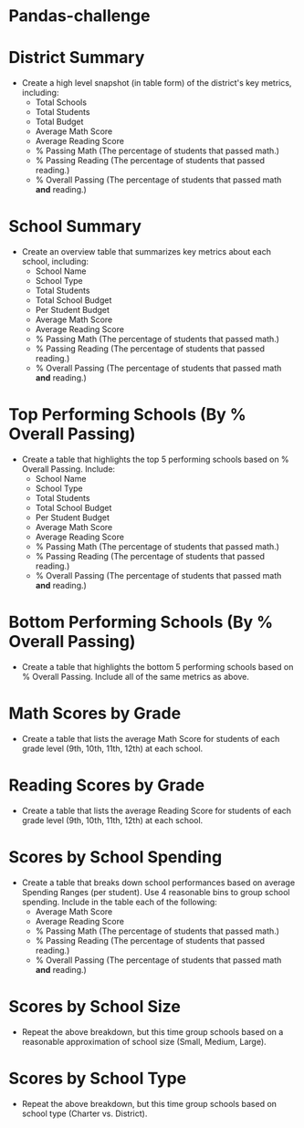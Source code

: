 # Pandas-challenge

# District Summary

* Create a high level snapshot (in table form) of the district's key metrics, including:
  * Total Schools
  * Total Students
  * Total Budget
  * Average Math Score
  * Average Reading Score
  * % Passing Math (The percentage of students that passed math.)
  * % Passing Reading (The percentage of students that passed reading.)
  * % Overall Passing (The percentage of students that passed math **and** reading.)

# School Summary

* Create an overview table that summarizes key metrics about each school, including:
  * School Name
  * School Type
  * Total Students
  * Total School Budget
  * Per Student Budget
  * Average Math Score
  * Average Reading Score
  * % Passing Math (The percentage of students that passed math.)
  * % Passing Reading (The percentage of students that passed reading.)
  * % Overall Passing (The percentage of students that passed math **and** reading.)
  
# Top Performing Schools (By % Overall Passing)

* Create a table that highlights the top 5 performing schools based on % Overall Passing. Include:
  * School Name
  * School Type
  * Total Students
  * Total School Budget
  * Per Student Budget
  * Average Math Score
  * Average Reading Score
  * % Passing Math (The percentage of students that passed math.)
  * % Passing Reading (The percentage of students that passed reading.)
  * % Overall Passing (The percentage of students that passed math **and** reading.)

# Bottom Performing Schools (By % Overall Passing)

* Create a table that highlights the bottom 5 performing schools based on % Overall Passing. Include all of the same metrics as above.

# Math Scores by Grade

* Create a table that lists the average Math Score for students of each grade level (9th, 10th, 11th, 12th) at each school.

# Reading Scores by Grade

* Create a table that lists the average Reading Score for students of each grade level (9th, 10th, 11th, 12th) at each school.

# Scores by School Spending

* Create a table that breaks down school performances based on average Spending Ranges (per student). Use 4 reasonable bins to group school spending. Include in the table each of the following:
  * Average Math Score
  * Average Reading Score
  * % Passing Math (The percentage of students that passed math.)
  * % Passing Reading (The percentage of students that passed reading.)
  * % Overall Passing (The percentage of students that passed math **and** reading.)

# Scores by School Size

* Repeat the above breakdown, but this time group schools based on a reasonable approximation of school size (Small, Medium, Large).

# Scores by School Type

* Repeat the above breakdown, but this time group schools based on school type (Charter vs. District).


